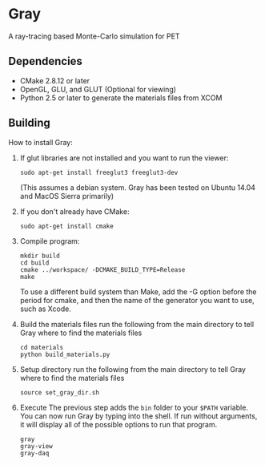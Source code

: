 # Gray
A ray-tracing based Monte-Carlo simulation for PET

## Dependencies
* CMake 2.8.12 or later
* OpenGL, GLU, and GLUT (Optional for viewing)
* Python 2.5 or later to generate the materials files from XCOM

## Building
How to install Gray:

1. If glut libraries are not installed and you want to run the viewer:

    ```
    sudo apt-get install freeglut3 freeglut3-dev
    ```
    (This assumes a debian system.  Gray has been tested on Ubuntu 14.04 and MacOS Sierra primarily)

2. If you don't already have CMake:

    ```
    sudo apt-get install cmake
    ```

3. Compile program:

    ```
    mkdir build
    cd build
    cmake ../workspace/ -DCMAKE_BUILD_TYPE=Release
    make
    ```

    To use a different build system than Make, add the -G option before the
    period for cmake, and then the name of the generator you want to use, such as
    Xcode.

4. Build the materials files
    run the following from the main directory to tell Gray where to find the materials files
    ```
    cd materials
    python build_materials.py
    ```

5. Setup directory
    run the following from the main directory to tell Gray where to find the materials files
    ```
    source set_gray_dir.sh
    ```

5. Execute
    The previous step adds the ```bin``` folder to your ```$PATH``` variable.  You can now run
    Gray by typing into the shell.  If run without arguments, it will display all of the possible
    options to run that program.
    ```
    gray
    gray-view
    gray-daq
    ```
